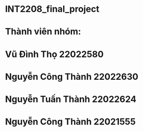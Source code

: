 # INT2208_final_project
# Thành viên nhóm:
# Vũ Đình Thọ 22022580
# Nguyễn Công Thành 22022630
# Nguyễn Tuấn Thành 22022624
# Nguyễn Công Thành 22021555
